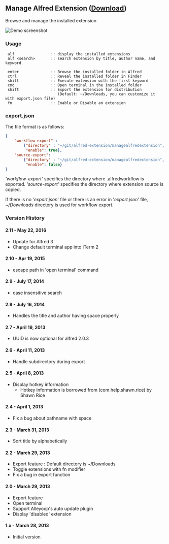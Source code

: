 ## Manage Alfred Extension ([Download](https://raw.github.com/jmjeong/alfred-extension/master/managealfredextension/ManageAlfredExtension.alfredworkflow))

Browse and manage the installed extension

![Demo screenshot](https://raw.github.com/jmjeong/alfred-extension/master/managealfredextension/screenshot.png)

###  Usage

```
 alf                :: display the installed extensions
 alf <search>       :: search extension by title, author name, and keyword

 enter              :: Browse the installed folder in Alfred
 ctrl               :: Reveal the installed folder in Finder
 shift              :: Execute extension with the first keyword
 cmd                :: Open terminal in the installed folder
 shift              :: Export the extension for distribution 
                       (Default: ~/Downloads, you can customize it with export.json file)
 fn                 :: Enable or Disable an extension
```

### export.json 

The file format is as follows:

```json
{
    "workflow-export" :
	    {"directory" : "~/git/alfred-extension/managealfredextension",
		 "enable": true},
    "source-export":
		{"directory" : "~/git/alfred-extension/managealfredextension",
		 "enable": false}
}
```

*'workflow-export'* specifies the directory where <extension>.alfredworkflow is exported.
*'source-export'* specifies the directory where extension source is copied.  

If there is no '*export.json*' file or there is an error in '*export.json*' file, 
*~/Downloads* directory is used for workflow export.


### Version History

#### 2.11 - May 22, 2016

- Update for Alfred 3
- Change default terminal app into iTerm 2

#### 2.10 - Apr 19, 2015

- escape path in 'open terminal' command 

#### 2.9 - July 17, 2014

- case insensitive search

#### 2.8 - July 16, 2014

- Handles the title and author having space properly

#### 2.7 - April 19, 2013

- UUID is now optional for alfred 2.0.3

#### 2.6 - April 11, 2013

- Handle subdirectory during export

#### 2.5 - April 8, 2013

- Display hotkey information 
  - Hotkey information is borrowed from (com.help.shawn.rice) by Shawn Rice

#### 2.4 - April 1, 2013

- Fix a bug about pathname with space

#### 2.3 - March 31, 2013

- Sort title by alphabetically

#### 2.2 - March 29, 2013

- Export feature : Default directory is ~/Downloads
- Toggle extensions with fn modifier
- Fix a bug in export function

#### 2.0 - March 29, 2013

- Export feature
- Open terminal 
- Support Alleyoop's auto update plugin
- Display 'disabled' extension

#### 1.x - March 28, 2013

- Initial version
